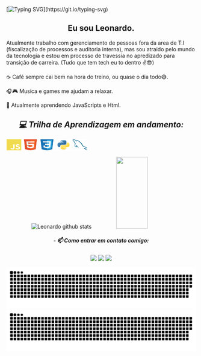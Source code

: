 
[![Typing SVG](https://readme-typing-svg.herokuapp.com/?color=00bfbf&size=30&center=true&vCenter=true&width=1000&lines=Seja+Bem-vindo!)](https://git.io/typing-svg)

## <div align = "center"> Eu sou Leonardo.</div>

Atualmente trabalho com gerenciamento de pessoas fora da area de T.I (fiscalização de processos e auditoria interna), mas sou atraido pelo mundo da tecnologia e estou em processo de travessia no apredizado para  transição de carreira. (Tudo que tem tech eu to dentro ✌️😎)

<div display="inline-block">
<p align="left"> ☕ Café sempre cai bem na hora do treino, ou quase o dia todo😅.</p>
<p align="left"> 🎧🎮 Musica e games me ajudam a relaxar.</p> 
<p align="left"> 🌱 Atualmente aprendendo JavaScripts e Html.</p>
</div>

## <div align="center"><em>💻 Trilha de Aprendizagem em andamento:</em></div>
<div style="display: inline_block">
  <img align="center" alt="Leo-Js" height="30" width="40" src="https://raw.githubusercontent.com/devicons/devicon/master/icons/javascript/javascript-plain.svg">
  <img align="center" alt="Leo-HTML" height="30" width="40" src="https://raw.githubusercontent.com/devicons/devicon/master/icons/html5/html5-original.svg">
  <img align="center" alt="Leo-CSS" height="30" width="40" src="https://raw.githubusercontent.com/devicons/devicon/master/icons/css3/css3-original.svg">
  <img align="center" alt="Leo-Python" height="30" width="40" src="https://raw.githubusercontent.com/devicons/devicon/master/icons/python/python-original.svg">
  <img align="center" alt="Leo-Mysql" height="30" width="40" src="https://raw.githubusercontent.com/devicons/devicon/master/icons/mysql/mysql-original.svg">
</div><br>

<div align="center">  
<img width="49%" height="190px" src="https://github-readme-stats.vercel.app/api?username=leorwg&show_icons=true&count_private=true&hide_border=true&title_color=00bfbf&icon_color=00bfbf&text_color=c9d1d9&bg_color=000000FF" alt="Leonardo github stats" /> 
<img width="41%" height="190px" src="https://github-readme-stats.vercel.app/api/top-langs/?username=leorwg&layout=compact&hide_border=true&title_color=00bfbf&text_color=00bfbf&bg_color=000000FF" />
</div>  

##### <div align="center"><em> - 📫 Como entrar em contato comigo:</em></div>
<div align="center">
<a href="https://instagram.com/leorwg-instagram-aqui" target="_blank"><img src="https://img.shields.io/badge/-Instagram-%23E4405F?style=for-the-badge&logo=instagram&logoColor=white" target="_blank"></a> 
<a href = "mailto:leorwg@gmail.com"><img src="https://img.shields.io/badge/Gmail-D14836?style=for-the-badge&logo=gmail&logoColor=white" target="_blank"></a>
<a href="https://www.linkedin.com/in/leorwg" target="_blank"><img src="https://img.shields.io/badge/-LinkedIn-%230077B5?style=for-the-badge&logo=linkedin&logoColor=white" target="_blank"></a>  
 
  
![github contribution grid snake animation](https://raw.githubusercontent.com/leorwg/leorwg/output/github-contribution-grid-snake-dark.svg#gh-dark-mode-only)
![github contribution grid snake animation](https://raw.githubusercontent.com/leorwg/leorwg/output/github-contribution-grid-snake.svg#gh-light-mode-only)

  
</div>


